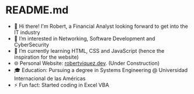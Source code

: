  # README.md

- 👋 Hi there! I'm Robert, a Financial Analyst looking forward to get into the IT industry
- 👀 I’m interested in Networking, Software Development and CyberSecurity
- 🌱 I’m currently learning HTML, CSS and JavaScript (hence the inspiration for the website)
- 🌐 Personal Website: [robertviquez.dev](https://robertviquez.dev/). (Under Construction)
- 🎓 Education: Pursuing a degree in Systems Engineering @ Universidad Internacional de las Américas
- ⚡ Fun fact: Started coding in Excel VBA

<!---
rvqzs/rvqzs is a ✨ special ✨ repository because its `README.md` (this file) appears on your GitHub profile.
You can click the Preview link to take a look at your changes.
--->
